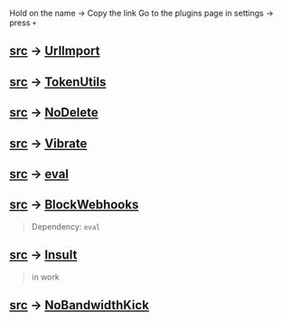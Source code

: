 Hold on the name → Copy the link<btr/>
Go to the plugins page in settings → press `+`

## [src](https://github.com/Meqativ/dumsane/edit/master/UrlImport) → [UrlImport](/dumsane/UrlImport)
## [src](https://github.com/Meqativ/dumsane/edit/master/TokenUtils) → [TokenUtils](/dumsane/GetToken)
## [src](https://github.com/Meqativ/dumsane/edit/master/NoDelete) → [NoDelete](/dumsane/NoDelete)
## [src](https://github.com/Meqativ/dumsane/edit/master/Vibrate) → [Vibrate](/dumsane/Vibrate)
## [src](https://github.com/Meqativ/dumsane/edit/master/eval) → [eval](/dumsane/eval)
## [src](https://github.com/Meqativ/dumsane/edit/master/BlockWebhooks) → [BlockWebhooks](/dumsane/BlockWebhooks)
> Dependency: `eval` <br/>

## [src](https://github.com/Meqativ/dumsane/edit/master/Insult) → [Insult](/dumsane/Insult)
> in work
## [src](https://github.com/Meqativ/dumsane/edit/master/NoBandidthKick) → [NoBandwidthKick](/dumsane/NoBandwidthKick)
